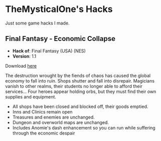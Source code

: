 # TheMysticalOne's Hacks

Just some game hacks I made.

## Final Fantasy - Economic Collapse

- **Hack of**: Final Fantasy (USA) (NES)
- **Version**: 1.1

Download [here]((FF1_EC/Final%20Fantasy%20-%20Economic%20Collapse%20(v1.1)%20(TheMysticalOne).zip))

The destruction wrought by the fiends of chaos has caused the global economy to fall into ruin.
Shops shutter and fall into disrepair.
Magicians vanish to other realms, their students no longer able to afford their services...
Four heroes appear holding orbs, but they must find their own supplies and equipment.

- All shops have been closed and blocked off, their goods emptied.
- Inns and Clinics remain open
- Treasures and enemies are unchanged.
- Dungeon and overworld maps are unchanged.
- Includes Anomie's dash enhancement so you can run while suffering through the economic despair